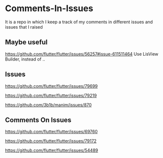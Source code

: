 # Comments-In-Issues
It is a repo in which I keep a track of my comments in different issues and issues that I raised

## Maybe useful

https://github.com/flutter/flutter/issues/56257#issue-611511464 Use LisView Builder, instead of ..

## Issues

https://github.com/flutter/flutter/issues/79699

https://github.com/flutter/flutter/issues/79219

https://github.com/3b1b/manim/issues/870

## Comments On Issues

https://github.com/flutter/flutter/issues/69760

https://github.com/flutter/flutter/issues/79172

https://github.com/flutter/flutter/issues/54489

